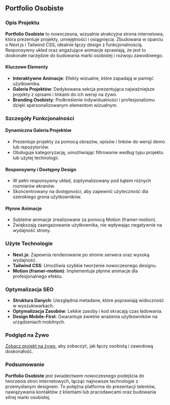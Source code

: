 ## Portfolio Osobiste

### Opis Projektu

**Portfolio Osobiste** to nowoczesna, wizualnie atrakcyjna strona internetowa, która prezentuje projekty, umiejętności i osiągnięcia. Zbudowana w oparciu o Next.js i Tailwind CSS, idealnie łączy design z funkcjonalnością. Responsywny układ oraz angażujące animacje sprawiają, że jest to doskonałe narzędzie do budowania marki osobistej i rozwoju zawodowego.

#### Kluczowe Elementy

- **Interaktywne Animacje**: Efekty wizualne, które zapadają w pamięć użytkownika.
- **Galeria Projektów**: Dedykowana sekcja prezentująca najważniejsze projekty z opisami i linkami do ich wersji na żywo.
- **Branding Osobisty**: Podkreślenie indywidualności i profesjonalizmu dzięki spersonalizowanym elementom wizualnym.

### Szczegóły Funkcjonalności

#### Dynamiczna Galeria Projektów

- Prezentuje projekty za pomocą obrazów, opisów i linków do wersji demo lub repozytoriów.
- Obsługuje kategoryzację, umożliwiając filtrowanie według typu projektu lub użytej technologii.

#### Responsywny i Dostępny Design

- W pełni responsywny układ, zoptymalizowany pod kątem różnych rozmiarów ekranów.
- Skoncentrowany na dostępności, aby zapewnić użyteczność dla szerokiego grona użytkowników.

#### Płynne Animacje

- Subtelne animacje zrealizowane za pomocą Motion (framer-motion).
- Zwiększają zaangażowanie użytkownika, nie wpływając negatywnie na wydajność strony.

### Użyte Technologie

- **Next.js**: Zapewnia renderowanie po stronie serwera oraz wysoką wydajność.
- **Tailwind CSS**: Umożliwia szybkie tworzenie nowoczesnego designu.
- **Motion (framer-motion)**: Implementuje płynne animacje dla profesjonalnego efektu.

### Optymalizacja SEO

- **Struktura Danych**: Uwzględnia metadane, które poprawiają widoczność w wyszukiwarkach.
- **Optymalizacja Zasobów**: Lekkie zasoby i kod skracają czas ładowania.
- **Design Mobile-First**: Gwarantuje świetne wrażenia użytkowników na urządzeniach mobilnych.

### Podgląd na Żywo

[Zobacz projekt na żywo](#), aby zobaczyć, jak łączy osobistą i zawodową doskonałość.

### Podsumowanie

**Portfolio Osobiste** jest świadectwem nowoczesnego podejścia do tworzenia stron internetowych, łącząc najnowsze technologie z przemyślanym designem. To potężna platforma do prezentacji talentów, nawiązywania kontaktów z klientami lub pracodawcami oraz budowania silnej marki osobistej.
